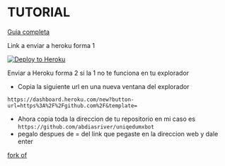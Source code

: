 # TUTORIAL
[Guia completa](https://uniq.edu.mx/bot-telegram-clonar-copiar-carpetas-gdrive-unidad-compartida/)

Link a enviar a heroku forma 1
<p><a href="https://heroku.com/deploy"> <img src="https://www.herokucdn.com/deploy/button.svg" alt="Deploy to Heroku" /></a></p>

Enviar a Heroku forma 2 si la 1  no te funciona en tu explorador
- Copia la siguiente url en una nueva ventana del explorador

`https://dashboard.heroku.com/new?button-url=https%3A%2F%2Fgithub.com%2F&template=`

- Ahora copia toda la direccion de tu repositorio en mi caso es 
`https://github.com/abdiasriver/uniqedumxbot`
- pegalo despues de = del link que pegaste en la direccion web y dale enter


[fork of](https://github.com/jagrit007/Telegram-CloneBot)
